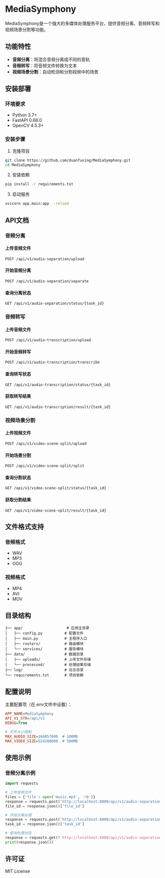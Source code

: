 # MediaSymphony

MediaSymphony是一个强大的多媒体处理服务平台，提供音频分离、音频转写和视频场景分割等功能。

## 功能特性

- **音频分离**：将混合音频分离成不同的音轨
- **音频转写**：将音频文件转换为文本
- **视频场景分割**：自动检测和分割视频中的场景

## 安装部署

### 环境要求

- Python 3.7+
- FastAPI 0.68.0
- OpenCV 4.5.3+

### 安装步骤

1. 克隆项目
```bash
git clone https://github.com/duanfuxing/MediaSymphony.git
cd MediaSymphony
```

2. 安装依赖
```bash
pip install -r requirements.txt
```

3. 启动服务
```bash
uvicorn app.main:app --reload
```

## API文档

### 音频分离

#### 上传音频文件
```http
POST /api/v1/audio-separation/upload
```

#### 开始音频分离
```http
POST /api/v1/audio-separation/separate
```

#### 查询分离状态
```http
GET /api/v1/audio-separation/status/{task_id}
```

### 音频转写

#### 上传音频文件
```http
POST /api/v1/audio-transcription/upload
```

#### 开始音频转写
```http
POST /api/v1/audio-transcription/transcribe
```

#### 查询转写状态
```http
GET /api/v1/audio-transcription/status/{task_id}
```

#### 获取转写结果
```http
GET /api/v1/audio-transcription/result/{task_id}
```

### 视频场景分割

#### 上传视频文件
```http
POST /api/v1/video-scene-split/upload
```

#### 开始场景分割
```http
POST /api/v1/video-scene-split/split
```

#### 查询分割状态
```http
GET /api/v1/video-scene-split/status/{task_id}
```

#### 获取分割结果
```http
GET /api/v1/video-scene-split/result/{task_id}
```

## 文件格式支持

### 音频格式
- WAV
- MP3
- OGG

### 视频格式
- MP4
- AVI
- MOV

## 目录结构

```
├── app/                    # 应用主目录
│   ├── config.py          # 配置文件
│   ├── main.py            # 主程序入口
│   ├── routers/           # 路由模块
│   └── services/          # 服务模块
├── data/                  # 数据目录
│   ├── uploads/           # 上传文件存储
│   └── processed/         # 处理结果存储
├── log/                   # 日志目录
└── requirements.txt       # 项目依赖
```

## 配置说明

主要配置项（在.env文件中设置）：

```ini
APP_NAME=MediaSymphony
API_V1_STR=/api/v1
DEBUG=True

# 文件大小限制
MAX_AUDIO_SIZE=104857600  # 100MB
MAX_VIDEO_SIZE=524288000  # 500MB
```

## 使用示例

### 音频分离示例

```python
import requests

# 上传音频文件
files = {'file': open('music.mp3', 'rb')}
response = requests.post('http://localhost:8000/api/v1/audio-separation/upload', files=files)
file_id = response.json()['file_id']

# 开始分离处理
response = requests.post('http://localhost:8000/api/v1/audio-separation/separate', json={'file_id': file_id})
task_id = response.json()['task_id']

# 查询处理状态
response = requests.get(f'http://localhost:8000/api/v1/audio-separation/status/{task_id}')
print(response.json())
```

## 许可证

MIT License